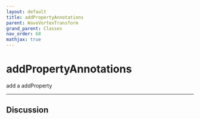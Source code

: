 ```yaml
---
layout: default
title: addPropertyAnnotations
parent: WaveVortexTransform
grand_parent: Classes
nav_order: 68
mathjax: true
---
```


#  addPropertyAnnotations

add a addProperty


---

## Discussion

  
